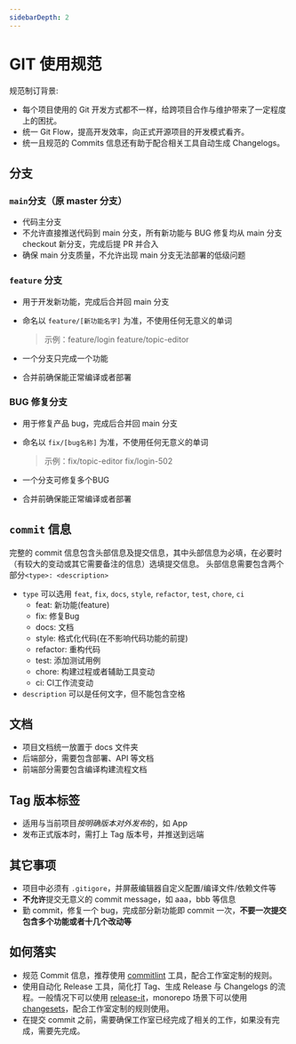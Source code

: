 ```yaml
---
sidebarDepth: 2
---
```


# GIT 使用规范

规范制订背景:

* 每个项目使用的 Git 开发方式都不一样，给跨项目合作与维护带来了一定程度上的困扰。
* 统一 Git Flow，提高开发效率，向正式开源项目的开发模式看齐。
* 统一且规范的 Commits 信息还有助于配合相关工具自动生成 Changelogs。

## **分支**

### `main`分支（原 master 分支）

* 代码主分支
* 不允许直接推送代码到 main 分支，所有新功能与 BUG 修复均从 main 分支 checkout 新分支，完成后提 PR 并合入
* 确保 main 分支质量，不允许出现 main 分支无法部署的低级问题

### `feature` 分支

* 用于开发新功能，完成后合并回 main 分支
* 命名以 `feature/[新功能名字]` 为准，不使用任何无意义的单词
  > 示例：feature/login feature/topic-editor

* 一个分支只完成一个功能
* 合并前确保能正常编译或者部署

### BUG 修复分支

* 用于修复产品 bug，完成后合并回 main 分支
* 命名以  `fix/[bug名称]` 为准，不使用任何无意义的单词
  > 示例：fix/topic-editor fix/login-502

* 一个分支可修复多个BUG
* 合并前确保能正常编译或者部署

## `commit` 信息

完整的 commit 信息包含头部信息及提交信息，其中头部信息为必填，在必要时（有较大的变动或其它需要备注的信息）选填提交信息。
头部信息需要包含两个部分``<type>: <description>``

* `type` 可以选用 `feat`, `fix`, `docs`, `style`, `refactor`, `test`, `chore`, `ci`
  * feat: 新功能(feature)
  * fix: 修复Bug
  * docs: 文档
  * style: 格式化代码(在不影响代码功能的前提)
  * refactor: 重构代码
  * test: 添加测试用例
  * chore: 构建过程或者辅助工具变动
  * ci: CI工作流变动
* `description` 可以是任何文字，但不能包含空格

## 文档

* 项目文档统一放置于 docs 文件夹
* 后端部分，需要包含部署、API 等文档
* 前端部分需要包含编译构建流程文档

## Tag 版本标签

* 适用与当前项目*按明确版本对外发布*的，如 App
* 发布正式版本时，需打上 Tag 版本号，并推送到远端

## 其它事项

* 项目中必须有 `.gitigore`，并屏蔽编辑器自定义配置/编译文件/依赖文件等
* **不允许**提交无意义的 commit message，如 aaa，bbb 等信息
* 勤 commit，修复一个 bug，完成部分新功能即 commit 一次，**不要一次提交包含多个功能或者十几个改动等**

## 如何落实

* 规范 Commit 信息，推荐使用 [commitlint](https://github.com/conventional-changelog/commitlint) 工具，配合工作室定制的规则。
* 使用自动化 Release 工具，简化打 Tag、生成 Release 与 Changelogs
  的流程。一般情况下可以使用 [release-it](https://github.com/release-it/release-it)，monorepo
  场景下可以使用 [changesets](https://github.com/atlassian/changesets)，配合工作室定制的规则使用。
* 在提交 commit 之前，需要确保工作室已经完成了相关的工作，如果没有完成，需要先完成。
